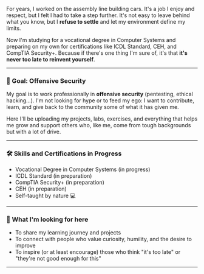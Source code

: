 For years, I worked on the assembly line building cars. It's a job I enjoy and respect, but I felt I had to take a step further. It's not easy to leave behind what you know, but I **refuse to settle** and let my environment define my limits.

Now I'm studying for a vocational degree in Computer Systems and preparing on my own for certifications like ICDL Standard, CEH, and CompTIA Security+. Because if there's one thing I'm sure of, it's that **it's never too late to reinvent yourself**.

---

### 🚀 Goal: Offensive Security

My goal is to work professionally in **offensive security** (pentesting, ethical hacking…). I'm not looking for hype or to feed my ego: I want to contribute, learn, and give back to the community some of what it has given me.

Here I'll be uploading my projects, labs, exercises, and everything that helps me grow and support others who, like me, come from tough backgrounds but with a lot of drive.

---

### 🛠️ Skills and Certifications in Progress

- Vocational Degree in Computer Systems (in progress)
- ICDL Standard (in preparation)
- CompTIA Security+ (in preparation)
- CEH (in preparation)
- Self-taught by nature 💻

---

### 🌱 What I'm looking for here

- To share my learning journey and projects
- To connect with people who value curiosity, humility, and the desire to improve
- To inspire (or at least encourage) those who think "it's too late" or "they're not good enough for this"

---
